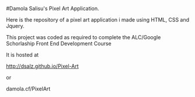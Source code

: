 #Damola Salisu's Pixel Art Application.

Here is the repository of a pixel art application i made using HTML, CSS and Jquery.

This project was coded as required to complete the ALC/Google Schorlaship Front End Development Course 

It is hosted at 

http://dsalz.github.io/Pixel-Art

or 

damola.cf/PixelArt
